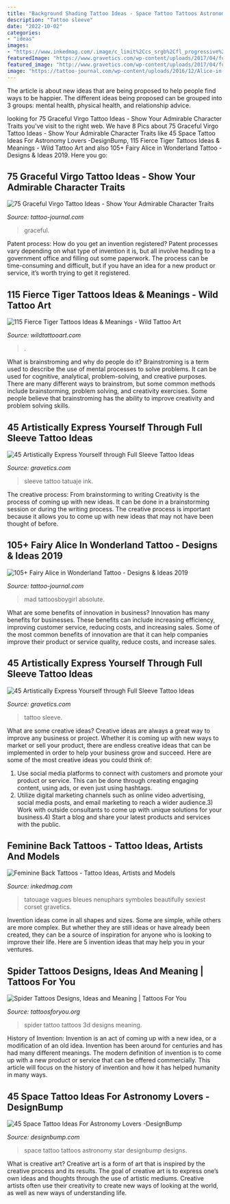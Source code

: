```yaml
---
title: "Background Shading Tattoo Ideas - Space Tattoo Tattoos Astronomy Star Designbump Designs"
description: "Tattoo sleeve"
date: "2022-10-02"
categories:
- "ideas"
images:
- "https://www.inkedmag.com/.image/c_limit%2Ccs_srgb%2Cfl_progressive%2Cq_auto:good%2Cw_700/MTYxMTg1NTQwNDI1NjU1NDcw/olympus-digital-camera.jpg"
featuredImage: "https://www.gravetics.com/wp-content/uploads/2017/04/fullsleevetattoo-olimpusgods-blackandgreytattoo-tatuajededioses-tatuaje-ink-inked.jpg"
featured_image: "http://www.gravetics.com/wp-content/uploads/2017/04/fullsleevetattoo-girlswithtattoos-tattoojunkeyz-ripjacobdiehl-louisvilletattooartist-mandalatattoo.jpg"
image: "https://tattoo-journal.com/wp-content/uploads/2016/12/Alice-in-Wonderland-Tattoo-97.jpg"
---
```



The article is about new ideas that are being proposed to help people find ways to be happier. The different ideas being proposed can be grouped into 3 groups: mental health, physical health, and relationship advice.

	

		
looking for 75 Graceful Virgo Tattoo Ideas - Show Your Admirable Character Traits you've visit to the right web. We have 8 Pics about 75 Graceful Virgo Tattoo Ideas - Show Your Admirable Character Traits like 45 Space Tattoo Ideas For Astronomy Lovers -DesignBump, 115 Fierce Tiger Tattoos Ideas &amp; Meanings - Wild Tattoo Art and also 105+ Fairy Alice in Wonderland Tattoo - Designs &amp; Ideas 2019. Here you go:
		
    
## 75 Graceful Virgo Tattoo Ideas - Show Your Admirable Character Traits

<img loading=lazy src="https://tattoo-journal.com/wp-content/uploads/2016/08/Virgo-Tattoo_-25.jpg" onerror="this.onerror=null;this.src='https://tse2.mm.bing.net/th?id=OIP.QVTdasDH0cEpI1JRoQVyUgHaFj&amp;pid=15.1';" alt="75 Graceful Virgo Tattoo Ideas - Show Your Admirable Character Traits">

_Source: tattoo-journal.com_

>graceful. 

	

Patent process: How do you get an invention registered?
Patent processes vary depending on what type of invention it is, but all involve heading to a government office and filling out some paperwork. The process can be time-consuming and difficult, but if you have an idea for a new product or service, it’s worth trying to get it registered.

    
## 115 Fierce Tiger Tattoos Ideas &amp; Meanings - Wild Tattoo Art

<img loading=lazy src="https://www.wildtattooart.com/wp-content/uploads/2017/03/tiger-tattoos-02031715.jpg" onerror="this.onerror=null;this.src='https://tse1.mm.bing.net/th?id=OIP.-nvA9E0Bnp6Tndd6cFRz6wHaJ6&amp;pid=15.1';" alt="115 Fierce Tiger Tattoos Ideas &amp; Meanings - Wild Tattoo Art">

_Source: wildtattooart.com_

>. 

	

What is brainstroming and why do people do it?
Brainstroming is a term used to describe the use of mental processes to solve problems. It can be used for cognitive, analytical, problem-solving, and creative purposes. There are many different ways to brainstrom, but some common methods include brainstorming, problem solving, and creativity exercises. Some people believe that brainstroming has the ability to improve creativity and problem solving skills.

    
## 45 Artistically Express Yourself Through Full Sleeve Tattoo Ideas

<img loading=lazy src="https://www.gravetics.com/wp-content/uploads/2017/04/fullsleevetattoo-olimpusgods-blackandgreytattoo-tatuajededioses-tatuaje-ink-inked.jpg" onerror="this.onerror=null;this.src='https://tse3.mm.bing.net/th?id=OIP.FoYVR57Asrz-kS9s2teDewHaHa&amp;pid=15.1';" alt="45 Artistically Express Yourself through Full Sleeve Tattoo Ideas">

_Source: gravetics.com_

>sleeve tattoo tatuaje ink. 

	

The creative process: From brainstorming to writing
Creativity is the process of coming up with new ideas. It can be done in a brainstorming session or during the writing process. The creative process is important because it allows you to come up with new ideas that may not have been thought of before.

    
## 105+ Fairy Alice In Wonderland Tattoo - Designs &amp; Ideas 2019

<img loading=lazy src="https://tattoo-journal.com/wp-content/uploads/2016/12/Alice-in-Wonderland-Tattoo-97.jpg" onerror="this.onerror=null;this.src='https://tse3.mm.bing.net/th?id=OIP.UvmrUokVLFaUse8fozLE9gHaHa&amp;pid=15.1';" alt="105+ Fairy Alice in Wonderland Tattoo - Designs &amp; Ideas 2019">

_Source: tattoo-journal.com_

>mad tattoosboygirl absolute. 

	

What are some benefits of innovation in business?
Innovation has many benefits for businesses. These benefits can include increasing efficiency, improving customer service, reducing costs, and increasing sales. Some of the most common benefits of innovation are that it can help companies improve their product or service quality, reduce costs, and increase sales.

    
## 45 Artistically Express Yourself Through Full Sleeve Tattoo Ideas

<img loading=lazy src="http://www.gravetics.com/wp-content/uploads/2017/04/fullsleevetattoo-girlswithtattoos-tattoojunkeyz-ripjacobdiehl-louisvilletattooartist-mandalatattoo.jpg" onerror="this.onerror=null;this.src='https://tse1.mm.bing.net/th?id=OIP.H8aOB8s4SCydDrOT8dLbpwHaHa&amp;pid=15.1';" alt="45 Artistically Express Yourself through Full Sleeve Tattoo Ideas">

_Source: gravetics.com_

>tattoo sleeve. 

	

What are some creative ideas?
Creative ideas are always a great way to improve any business or project. Whether it is coming up with new ways to market or sell your product, there are endless creative ideas that can be implemented in order to help your business grow and succeed. Here are some of the most creative ideas you could think of:
1) Use social media platforms to connect with customers and promote your product or service. This can be done through creating engaging content, using ads, or even just using hashtags.
2) Utilize digital marketing channels such as online video advertising, social media posts, and email marketing to reach a wider audience.3) Work with outside consultants to come up with unique solutions for your business.4) Start a blog and share your latest products and services with the public.

    
## Feminine Back Tattoos - Tattoo Ideas, Artists And Models

<img loading=lazy src="https://www.inkedmag.com/.image/c_limit%2Ccs_srgb%2Cfl_progressive%2Cq_auto:good%2Cw_700/MTYxMTg1NTQwNDI1NjU1NDcw/olympus-digital-camera.jpg" onerror="this.onerror=null;this.src='https://tse4.mm.bing.net/th?id=OIP.Ll8yysNGFigkyG3QUAzChAHaLS&amp;pid=15.1';" alt="Feminine Back Tattoos - Tattoo Ideas, Artists and Models">

_Source: inkedmag.com_

>tatouage vagues bleues nenuphars symboles beautifully sexiest corset gravetics. 

	

Invention ideas come in all shapes and sizes. Some are simple, while others are more complex. But whether they are still ideas or have already been created, they can be a source of inspiration for anyone who is looking to improve their life. Here are 5 invention ideas that may help you in your ventures.

    
## Spider Tattoos Designs, Ideas And Meaning | Tattoos For You

<img loading=lazy src="http://www.tattoosforyou.org/wp-content/uploads/2013/11/Spider-Tattoo-3D.jpg" onerror="this.onerror=null;this.src='https://tse2.mm.bing.net/th?id=OIP.th6aITxrg8Nekxj4nner3AHaJ3&amp;pid=15.1';" alt="Spider Tattoos Designs, Ideas and Meaning | Tattoos For You">

_Source: tattoosforyou.org_

>spider tattoo tattoos 3d designs meaning. 

	

History of Invention:
Invention is an act of coming up with a new idea, or a modification of an old idea. Invention has been around for centuries and has had many different meanings. The modern definition of invention is to come up with a new product or service that can be offered commercially. This article will focus on the history of invention and how it has helped humanity in many ways.

    
## 45 Space Tattoo Ideas For Astronomy Lovers -DesignBump

<img loading=lazy src="http://designbump.com/wp-content/uploads/2014/12/space-star-tattoos-36.jpg" onerror="this.onerror=null;this.src='https://tse2.mm.bing.net/th?id=OIP.J26EgvRBfd6JJeUNB_ECBQHaLH&amp;pid=15.1';" alt="45 Space Tattoo Ideas For Astronomy Lovers -DesignBump">

_Source: designbump.com_

>space tattoo tattoos astronomy star designbump designs. 

	

What is creative art?
Creative art is a form of art that is inspired by the creative process and its results. The goal of creative art is to express one’s own ideas and thoughts through the use of artistic mediums. Creative artists often use their creativity to create new ways of looking at the world, as well as new ways of understanding life.

